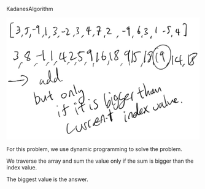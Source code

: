 KadanesAlgorithm

![image](src\algoexpert\medium\KadanesAlgorithm\capture.PNG)

For this problem, we use dynamic programming to solve the problem. 

We traverse the array and sum the value only if the sum is bigger than the index value. 

The biggest value is the answer. 
